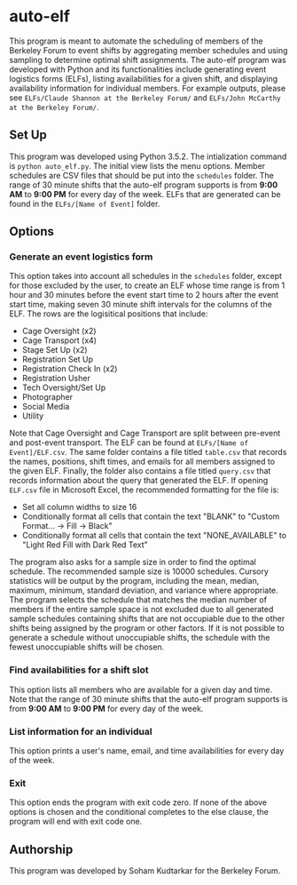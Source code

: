# auto-elf

This program is meant to automate the scheduling of members of the Berkeley Forum to event shifts by aggregating member schedules and using sampling to determine optimal shift assignments. The auto-elf program was developed with Python and its functionalities include generating event logistics forms (ELFs), listing availabilities for a given shift, and displaying availability information for individual members. For example outputs, please see `ELFs/Claude Shannon at the Berkeley Forum/` and `ELFs/John McCarthy at the Berkeley Forum/`.

## Set Up

This program was developed using Python 3.5.2. The intialization command is `python auto_elf.py`. The initial view lists the menu options. Member schedules are CSV files that should be put into the `schedules` folder. The range of 30 minute shifts that the auto-elf program supports is from **9:00 AM** to **9:00 PM** for every day of the week. ELFs that are generated can be found in the `ELFs/[Name of Event]` folder.

## Options

### Generate an event logistics form

This option takes into account all schedules in the `schedules` folder, except for those excluded by the user, to create an ELF whose time range is from 1 hour and 30 minutes before the event start time to 2 hours after the event start time, making seven 30 minute shift intervals for the columns of the ELF. The rows are the logisitical positions that include:

* Cage Oversight (x2)
* Cage Transport (x4)
* Stage Set Up (x2)
* Registration Set Up
* Registration Check In (x2)
* Registration Usher
* Tech Oversight/Set Up
* Photographer
* Social Media
* Utility

Note that Cage Oversight and Cage Transport are split between pre-event and post-event transport. The ELF can be found at `ELFs/[Name of Event]/ELF.csv`. The same folder contains a file titled `table.csv` that records the names, positions, shift times, and emails for all members assigned to the given ELF. Finally, the folder also contains a file titled `query.csv` that records information about the query that generated the ELF. If opening `ELF.csv` file in Microsoft Excel, the recommended formatting for the file is:

* Set all column widths to size 16
* Conditionally format all cells that contain the text "BLANK" to "Custom Format... -> Fill -> Black"
* Conditionally format all cells that contain the text "NONE_AVAILABLE" to "Light Red Fill with Dark Red Text"

The program also asks for a sample size in order to find the optimal schedule. The recommended sample size is 10000 schedules. Cursory statistics will be output by the program, including the mean, median, maximum, minimum, standard deviation, and variance where appropriate. The program selects the schedule that matches the median number of members if the entire sample space is not excluded due to all generated sample schedules containing shifts that are not occupiable due to the other shifts being assigned by the program or other factors. If it is not possible to generate a schedule without unoccupiable shifts, the schedule with the fewest unoccupiable shifts will be chosen.

### Find availabilities for a shift slot

This option lists all members who are available for a given day and time. Note that the range of 30 minute shifts that the auto-elf program supports is from **9:00 AM** to **9:00 PM** for every day of the week.

### List information for an individual

This option prints a user's name, email, and time availabilities for every day of the week.

### Exit

This option ends the program with exit code zero. If none of the above options is chosen and the conditional completes to the else clause, the program will end with exit code one.

## Authorship

This program was developed by Soham Kudtarkar for the Berkeley Forum.
